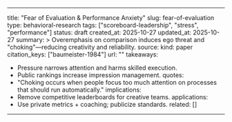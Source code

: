 
---
title: "Fear of Evaluation & Performance Anxiety"
slug: fear-of-evaluation
type: behavioral-research
tags: ["scoreboard-leadership", "stress", "performance"]
status: draft
created_at: 2025-10-27
updated_at: 2025-10-27
summary: >
  Overemphasis on comparison induces ego threat and "choking"—reducing creativity and reliability.
source:
  kind: paper
  citation_keys: ["baumeister-1984"]
  url: ""
takeaways:
  - Pressure narrows attention and harms skilled execution.
  - Public rankings increase impression management.
quotes:
  - "Choking occurs when people focus too much attention on processes that should run automatically."
implications:
  - Remove competitive leaderboards for creative teams.
applications:
  - Use private metrics + coaching; publicize standards.
related: []
---
